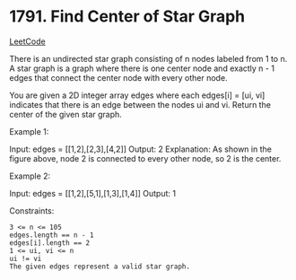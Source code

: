 # 1791. Find Center of Star Graph

[LeetCode](https://leetcode.com/problems/find-center-of-star-graph/)

There is an undirected star graph consisting of n nodes labeled from 1 to n. A star graph is a graph where there is one center node and exactly n - 1 edges that connect the center node with every other node.

You are given a 2D integer array edges where each edges[i] = [ui, vi] indicates that there is an edge between the nodes ui and vi. Return the center of the given star graph.

 

Example 1:

Input: edges = [[1,2],[2,3],[4,2]]
Output: 2
Explanation: As shown in the figure above, node 2 is connected to every other node, so 2 is the center.

Example 2:

Input: edges = [[1,2],[5,1],[1,3],[1,4]]
Output: 1

 

Constraints:

    3 <= n <= 105
    edges.length == n - 1
    edges[i].length == 2
    1 <= ui, vi <= n
    ui != vi
    The given edges represent a valid star graph.

